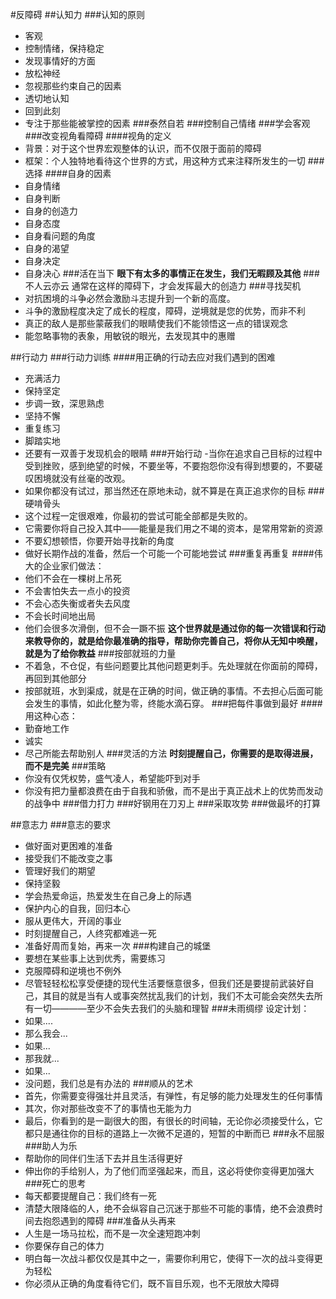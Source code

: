 #反障碍
##认知力
###认知的原则
- 客观
- 控制情绪，保持稳定
- 发现事情好的方面
- 放松神经
- 忽视那些约束自己的因素
- 透切地认知
- 回到此刻
- 专注于那些能被掌控的因素
###泰然自若
###控制自己情绪
###学会客观
###改变视角看障碍
####视角的定义
- 背景：对于这个世界宏观整体的认识，而不仅限于面前的障碍
- 框架：个人独特地看待这个世界的方式，用这种方式来注释所发生的一切
###选择
####自身的因素
- 自身情绪
- 自身判断
- 自身的创造力
- 自身态度
- 自身看问题的角度
- 自身的渴望
- 自身决定
- 自身决心
###活在当下
**眼下有太多的事情正在发生，我们无暇顾及其他**
###不人云亦云
通常在这样的障碍下，才会发挥最大的创造力
###寻找契机
- 对抗困境的斗争必然会激励斗志提升到一个新的高度。
- 斗争的激励程度决定了成长的程度，障碍，逆境就是您的优势，而非不利
- 真正的敌人是那些蒙蔽我们的眼睛使我们不能领悟这一点的错误观念
- 能忽略事物的表象，用敏锐的眼光，去发现其中的惠赠

##行动力
###行动力训练
####用正确的行动去应对我们遇到的困难
- 充满活力
- 保持坚定
- 步调一致，深思熟虑
- 坚持不懈
- 重复练习
- 脚踏实地
- 还要有一双善于发现机会的眼睛
###开始行动
-当你在追求自己目标的过程中受到挫败，感到绝望的时候，不要坐等，不要抱怨你没有得到想要的，不要磋叹困境就没有丝毫的改观。
- 如果你都没有试过，那当然还在原地未动，就不算是在真正追求你的目标
###硬啃骨头
- 这个过程一定很艰难，你最初的尝试可能全部都是失败的。
- 它需要你将自己投入其中——能量是我们用之不竭的资本，是常用常新的资源
- 不要幻想顿悟，你要开始寻找新的角度
- 做好长期作战的准备，然后一个可能一个可能地尝试
###重复再重复
####伟大的企业家们做法：
- 他们不会在一棵树上吊死
- 不会害怕失去一点小的投资
- 不会心态失衡或者失去风度
- 不会长时间地出局
- 他们会很多次滑倒，但不会一蹶不振
**这个世界就是通过你的每一次错误和行动来教导你的，就是给你最准确的指导，帮助你完善自己，将你从无知中唤醒，就是为了给你教益**
###按部就班的力量
- 不着急，不仓促，有些问题要比其他问题更刺手。先处理就在你面前的障碍，再回到其他部分
- 按部就班，水到渠成，就是在正确的时间，做正确的事情。不去担心后面可能会发生的事情，如此化整为零，终能水滴石穿。
###把每件事做到最好
####用这种心态：
- 勤奋地工作
- 诚实
- 尽己所能去帮助别人
###灵活的方法
**时刻提醒自己，你需要的是取得进展，而不是完美**
###策略
- 你没有仅凭权势，盛气凌人，希望能吓到对手
- 你没有把力量都浪费在由于自我和骄傲，而不是出于真正战术上的优势而发动的战争中
###借力打力
###好钢用在刀刃上
###采取攻势
###做最坏的打算

##意志力
###意志的要求
- 做好面对更困难的准备
- 接受我们不能改变之事
- 管理好我们的期望
- 保持坚毅
- 学会热爱命运，热爱发生在自己身上的际遇
- 保护内心的自我，回归本心
- 服从更伟大，开阔的事业
- 时刻提醒自己，人终究都难逃一死
- 准备好周而复始，再来一次
###构建自己的城堡
- 要想在某些事上达到优秀，需要练习
- 克服障碍和逆境也不例外
- 尽管轻轻松松享受便捷的现代生活要惬意很多，但我们还是要提前武装好自己，其目的就是当有人或事突然扰乱我们的计划，我们不太可能会突然失去所有一切————至少不会失去我们的头脑和理智
###未雨绸缪
设定计划：
- 如果....
- 那么我会...
- 如果...
- 那我就...
- 如果...
- 没问题，我们总是有办法的
###顺从的艺术
- 首先，你需要变得强壮并且灵活，有弹性，有足够的能力处理发生的任何事情
- 其次，你对那些改变不了的事情也无能为力
- 最后，你看到的是一副很大的图，有很长的时间轴，无论你必须接受什么，它都只是通往你的目标的道路上一次微不足道的，短暂的中断而已
###永不屈服
###助人为乐
- 帮助你的同伴们生活下去并且生活得更好
- 伸出你的手给别人，为了他们而坚强起来，而且，这必将使你变得更加强大
###死亡的思考
- 每天都要提醒自己：我们终有一死
- 清楚大限降临的人，绝不会纵容自己沉迷于那些不可能的事情，绝不会浪费时间去抱怨遇到的障碍
###准备从头再来
- 人生是一场马拉松，而不是一次全速短跑冲刺
- 你要保存自己的体力
- 明白每一次战斗都仅仅是其中之一，需要你利用它，使得下一次的战斗变得更为轻松
- 你必须从正确的角度看待它们，既不盲目乐观，也不无限放大障碍

